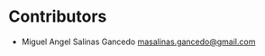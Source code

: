# Contributors

* Miguel Angel Salinas Gancedo [masalinas.gancedo@gmail.com](mailto:masalinas.gancedo@gmail.com)
